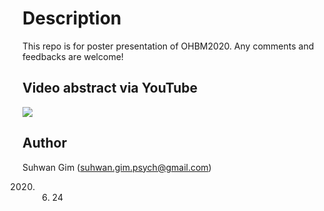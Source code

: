 # Description
This repo is for poster presentation of OHBM2020.
Any comments and feedbacks are welcome!

## Video abstract via YouTube
[![](http://img.youtube.com/vi/y1iroiH1YHc/0.jpg)](http://www.youtube.com/watch?v=y1iroiH1YHc "")




## Author
Suhwan Gim (suhwan.gim.psych@gmail.com)

2020. 06. 24 
